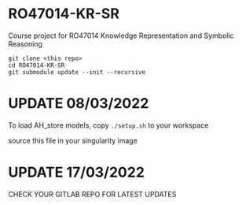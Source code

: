 # RO47014-KR-SR
Course project for RO47014 Knowledge Representation and Symbolic Reasoning

```
git clone <this repo>
cd RO47014-KR-SR
git submodule update --init --recursive
```


# UPDATE 08/03/2022

To load AH_store models, copy `./setup.sh` to your workspace

source this file in your singularity image

# UPDATE 17/03/2022

CHECK YOUR GITLAB REPO FOR LATEST UPDATES